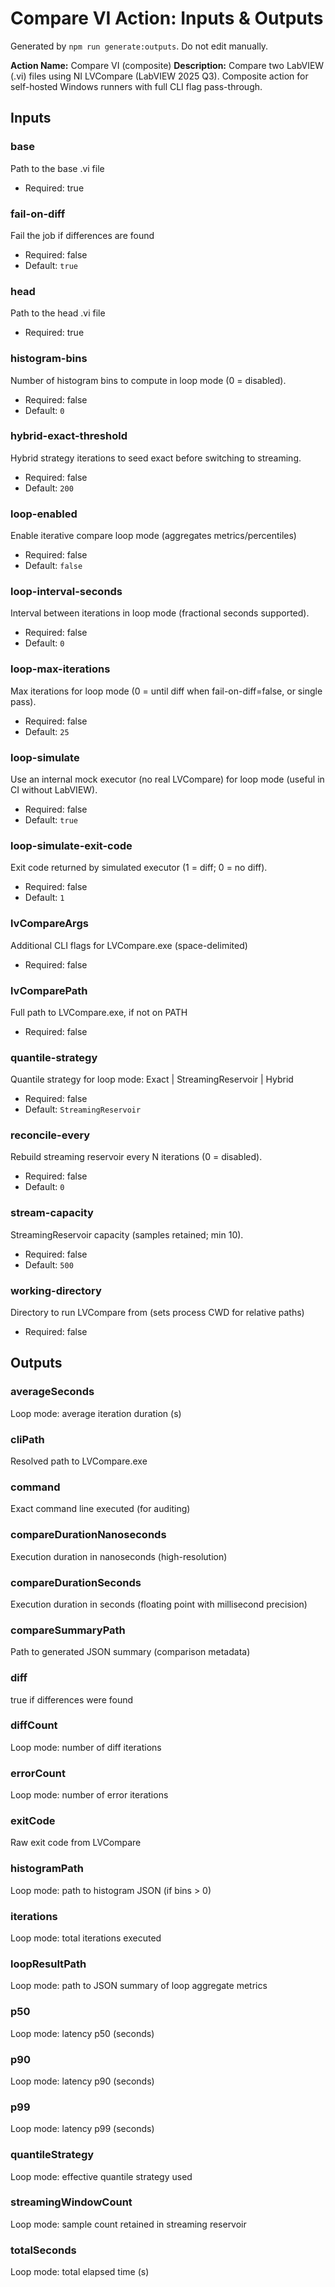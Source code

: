 # Compare VI Action: Inputs & Outputs

Generated by `npm run generate:outputs`. Do not edit manually.

**Action Name:** Compare VI (composite)
**Description:** Compare two LabVIEW (.vi) files using NI LVCompare (LabVIEW 2025 Q3). Composite action for self-hosted Windows runners with full CLI flag pass-through.

## Inputs

### base
Path to the base .vi file
- Required: true

### fail-on-diff
Fail the job if differences are found
- Required: false
- Default: `true`

### head
Path to the head .vi file
- Required: true

### histogram-bins
Number of histogram bins to compute in loop mode (0 = disabled).
- Required: false
- Default: `0`

### hybrid-exact-threshold
Hybrid strategy iterations to seed exact before switching to streaming.
- Required: false
- Default: `200`

### loop-enabled
Enable iterative compare loop mode (aggregates metrics/percentiles)
- Required: false
- Default: `false`

### loop-interval-seconds
Interval between iterations in loop mode (fractional seconds supported).
- Required: false
- Default: `0`

### loop-max-iterations
Max iterations for loop mode (0 = until diff when fail-on-diff=false, or single pass).
- Required: false
- Default: `25`

### loop-simulate
Use an internal mock executor (no real LVCompare) for loop mode (useful in CI without LabVIEW).
- Required: false
- Default: `true`

### loop-simulate-exit-code
Exit code returned by simulated executor (1 = diff; 0 = no diff).
- Required: false
- Default: `1`

### lvCompareArgs
Additional CLI flags for LVCompare.exe (space-delimited)
- Required: false

### lvComparePath
Full path to LVCompare.exe, if not on PATH
- Required: false

### quantile-strategy
Quantile strategy for loop mode: Exact | StreamingReservoir | Hybrid
- Required: false
- Default: `StreamingReservoir`

### reconcile-every
Rebuild streaming reservoir every N iterations (0 = disabled).
- Required: false
- Default: `0`

### stream-capacity
StreamingReservoir capacity (samples retained; min 10).
- Required: false
- Default: `500`

### working-directory
Directory to run LVCompare from (sets process CWD for relative paths)
- Required: false

## Outputs

### averageSeconds
Loop mode: average iteration duration (s)

### cliPath
Resolved path to LVCompare.exe

### command
Exact command line executed (for auditing)

### compareDurationNanoseconds
Execution duration in nanoseconds (high-resolution)

### compareDurationSeconds
Execution duration in seconds (floating point with millisecond precision)

### compareSummaryPath
Path to generated JSON summary (comparison metadata)

### diff
true if differences were found

### diffCount
Loop mode: number of diff iterations

### errorCount
Loop mode: number of error iterations

### exitCode
Raw exit code from LVCompare

### histogramPath
Loop mode: path to histogram JSON (if bins > 0)

### iterations
Loop mode: total iterations executed

### loopResultPath
Loop mode: path to JSON summary of loop aggregate metrics

### p50
Loop mode: latency p50 (seconds)

### p90
Loop mode: latency p90 (seconds)

### p99
Loop mode: latency p99 (seconds)

### quantileStrategy
Loop mode: effective quantile strategy used

### streamingWindowCount
Loop mode: sample count retained in streaming reservoir

### totalSeconds
Loop mode: total elapsed time (s)

